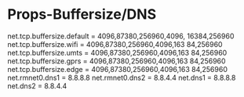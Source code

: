 # Props-Buffersize/DNS
net.tcp.buffersize.default = 4096,87380,256960,4096, 16384,256960
net.tcp.buffersize.wifi = 4096,87380,256960,4096,163 84,256960
net.tcp.buffersize.umts = 4096,87380,256960,4096,163 84,256960
net.tcp.buffersize.gprs = 4096,87380,256960,4096,163 84,256960
net.tcp.buffersize.edge = 4096,87380,256960,4096,163 84,256960
net.rmnet0.dns1 = 8.8.8.8
net.rmnet0.dns2 = 8.8.4.4
net.dns1 = 8.8.8.8
net.dns2 = 8.8.4.4
